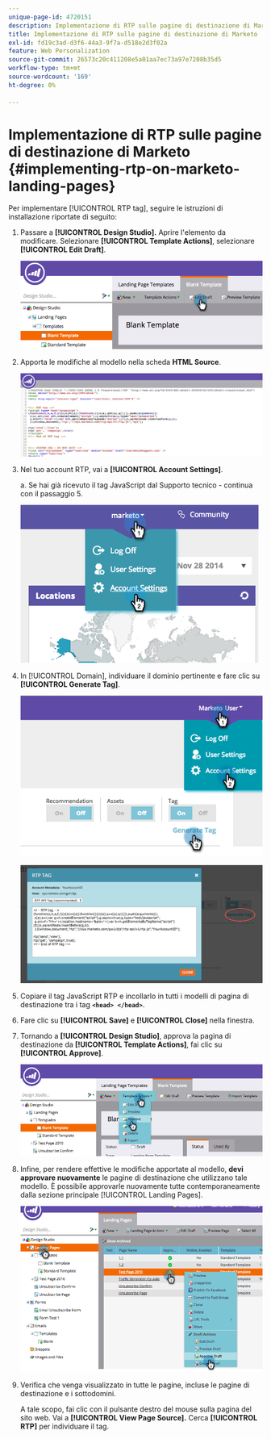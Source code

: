 ```yaml
---
unique-page-id: 4720151
description: Implementazione di RTP sulle pagine di destinazione di Marketo - Documentazione di Marketo - Documentazione del prodotto
title: Implementazione di RTP sulle pagine di destinazione di Marketo
exl-id: fd19c3ad-d3f6-44a3-9f7a-d518e2d3f02a
feature: Web Personalization
source-git-commit: 26573c20c411208e5a01aa7ec73a97e7208b35d5
workflow-type: tm+mt
source-wordcount: '169'
ht-degree: 0%

---
```


# Implementazione di RTP sulle pagine di destinazione di Marketo {#implementing-rtp-on-marketo-landing-pages}

Per implementare [!UICONTROL RTP tag], seguire le istruzioni di installazione riportate di seguito:

1. Passare a **[!UICONTROL Design Studio].** Aprire l&#39;elemento da modificare. Selezionare **[!UICONTROL Template Actions]**, selezionare **[!UICONTROL Edit Draft]**.

   ![](assets/image2015-4-26-18-3a27-3a4.png)

1. Apporta le modifiche al modello nella scheda **HTML Source**.

   ![](assets/image2015-4-26-18-3a28-3a17.png)

1. Nel tuo account RTP, vai a **[!UICONTROL Account Settings]**.

   a. Se hai già ricevuto il tag JavaScript dal Supporto tecnico - continua con il passaggio 5.

   ![](assets/image2014-11-30-15-3a19-3a21-2.png)

1. In [!UICONTROL Domain], individuare il dominio pertinente e fare clic su **[!UICONTROL Generate Tag]**.

   ![](assets/image2015-4-26-18-3a27-3a35.png)

   ![](assets/image2014-11-30-15-3a20-3a17-2.png)

1. Copiare il tag JavaScript RTP e incollarlo in tutti i modelli di pagina di destinazione tra i tag **`<head> </head>`**.

1. Fare clic su **[!UICONTROL Save]** e **[!UICONTROL Close]** nella finestra.

1. Tornando a **[!UICONTROL Design Studio]**, approva la pagina di destinazione da **[!UICONTROL Template Actions]**, fai clic su **[!UICONTROL Approve]**.

   ![](assets/image2015-4-26-18-3a28-3a30.png)

1. Infine, per rendere effettive le modifiche apportate al modello, **devi approvare nuovamente** le pagine di destinazione che utilizzano tale modello. È possibile approvarle nuovamente tutte contemporaneamente dalla sezione principale [!UICONTROL Landing Pages].

   ![](assets/image2015-4-26-18-3a28-3a49.png)

1. Verifica che venga visualizzato in tutte le pagine, incluse le pagine di destinazione e i sottodomini.

   A tale scopo, fai clic con il pulsante destro del mouse sulla pagina del sito web. Vai a **[!UICONTROL View Page Source].** Cerca **[!UICONTROL RTP]** per individuare il tag.
